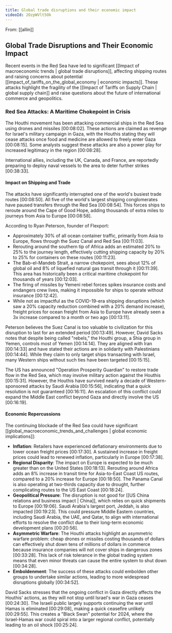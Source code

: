 ```yaml
---
title: Global trade disruptions and their economic impact
videoId: 2OzpWVlt5Ok
---
```


From: [[allin]] <br/> 
## Global Trade Disruptions and Their Economic Impact

Recent events in the Red Sea have led to significant [[Impact of macroeconomic trends | global trade disruptions]], affecting shipping routes and raising concerns about potential [[impact_of_tariffs_on_the_global_economy | economic impacts]]. These attacks highlight the fragility of the [[Impact of Tariffs on Supply Chain | global supply chain]] and raise questions about the future of international commerce and geopolitics.

### Red Sea Attacks: A Maritime Chokepoint in Crisis

The Houthi movement has been attacking commercial ships in the Red Sea using drones and missiles [00:08:02]. These actions are claimed as revenge for Israel's military campaign in Gaza, with the Houthis stating they will cease attacks once food and medicine are allowed to freely enter Gaza [00:08:15]. Some analysts suggest these attacks are also a power play for increased legitimacy in the region [00:08:28].

International allies, including the UK, Canada, and France, are reportedly preparing to deploy naval vessels to the area to deter further strikes [00:38:33].

#### Impact on Shipping and Trade

The attacks have significantly interrupted one of the world's busiest trade routes [00:08:50]. All five of the world's largest shipping conglomerates have paused transfers through the Red Sea [00:08:54]. This forces ships to reroute around the Cape of Good Hope, adding thousands of extra miles to journeys from Asia to Europe [00:08:58].

According to Ryan Peterson, founder of Flexport:
*   Approximately 30% of all ocean container traffic, primarily from Asia to Europe, flows through the Suez Canal and Red Sea [00:11:03].
*   Rerouting around the southern tip of Africa adds an estimated 20% to 25% to the journey length, effectively cutting shipping capacity by 20% to 25% for containers on these routes [00:11:23].
*   The Bab-el-Mandeb Strait, a narrow chokepoint, sees about 12% of global oil and 8% of liquefied natural gas transit through it [00:11:39]. This area has historically been a critical maritime chokepoint for thousands of years [00:12:03].
*   The firing of missiles by Yemeni rebel forces spikes insurance costs and endangers crew lives, making it impossible for ships to operate without insurance [00:12:42].
*   While not as impactful as the COVID-19-era shipping disruptions (which saw a 20% capacity reduction combined with a 20% demand increase), freight prices for ocean freight from Asia to Europe have already seen a 3x increase compared to a month or two ago [00:13:11].

Peterson believes the Suez Canal is too valuable to civilization for this disruption to last for an extended period [00:13:49]. However, David Sacks notes that despite being called "rebels," the Houthi group, a Shia group in Yemen, controls most of Yemen [00:14:14]. They are aligned with Iran [00:14:33] and have stated their actions are in solidarity with Palestinians [00:14:44]. While they claim to only target ships transacting with Israel, many Western ships without such ties have been targeted [00:15:15].

The US has announced "Operation Prosperity Guardian" to restore trade flow in the Red Sea, which may involve military action against the Houthis [00:15:31]. However, the Houthis have survived nearly a decade of Western-sponsored attacks by Saudi Arabia [00:15:56], indicating that a quick resolution is not guaranteed [00:16:11]. An escalation of this conflict could expand the Middle East conflict beyond Gaza and directly involve the US [00:16:19].

#### Economic Repercussions

The continuing blockade of the Red Sea could have significant [[global_macroeconomic_trends_and_challenges | global economic implications]]:
*   **Inflation**: Retailers have experienced deflationary environments due to lower ocean freight prices [00:17:30]. A sustained increase in freight prices could lead to renewed inflation, particularly in Europe [00:17:38].
*   **Regional Disparity**: The impact on Europe is expected to be much greater than on the United States [00:18:13]. Rerouting around Africa adds an 8% increase in transit time for Asia-to-East Coast US routes, compared to a 20% increase for Europe [00:18:50]. The Panama Canal is also operating at two-thirds capacity due to drought, further complicating routes to the US East Coast [00:18:24].
*   **Geopolitical Pressure**: The disruption is not good for [[US  China relations and business impact | China]], which relies on quick shipments to Europe [00:19:06]. Saudi Arabia's largest port, Jeddah, is also impacted [00:19:23]. This could pressure Middle Eastern countries, including Saudi Arabia, the UAE, and Qatar, to align with international efforts to resolve the conflict due to their long-term economic development plans [00:20:56].
*   **Asymmetric Warfare**: The Houthi attacks highlight an asymmetric warfare problem: cheap drones or missiles costing thousands of dollars can effectively shut down tens of millions of dollars in commerce because insurance companies will not cover ships in dangerous zones [00:33:28]. This lack of risk tolerance in the global trading system means that even minor threats can cause the entire system to shut down [00:34:28].
*   **Emboldenment**: The success of these attacks could embolden other groups to undertake similar actions, leading to more widespread disruptions globally [00:34:52].

David Sacks stresses that the ongoing conflict in Gaza directly affects the Houthis' actions, as they will not stop until Israel's war in Gaza ceases [00:24:30]. The Israeli public largely supports continuing the war until Hamas is eliminated [00:29:08], making a quick ceasefire unlikely [00:29:55]. This creates a "Black Swan" potential for 2024, where the Israel-Hamas war could spiral into a larger regional conflict, potentially leading to an oil shock [00:25:24].
